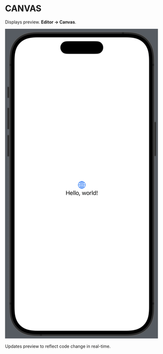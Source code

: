 # CANVAS

Displays preview. **Editor → Canvas**.

![Canvas](/assets/canvas.png)

Updates preview to reflect code change in real-time.

